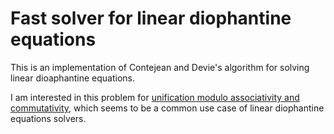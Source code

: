 # Fast solver for linear diophantine equations

This is an implementation of Contejean and Devie's algorithm for solving linear
dioaphantine equations.

I am interested in this problem for [unification modulo associativity and
commutativity](http://www.sciencedirect.com/science/article/pii/S0747717187800044),
which seems to be a common use case of linear diophantine equations solvers.
